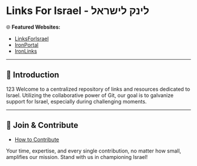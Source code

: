 # **Links For Israel - לינק לישראל**

🌐 **Featured Websites:**

- [LinksForIsrael](https://linksforisrael.com/)
- [IronPortal](https://iron-portal.io/)
- [IronLinks](https://iron-links.com)

---

## 📖 **Introduction**
123
Welcome to a centralized repository of links and resources dedicated to Israel. Utilizing the collaborative power of Git, our goal is to galvanize support for Israel, especially during challenging moments.

---

## 🤝 **Join & Contribute**

- [How to Contribute](/docs/contribute.md)

Your time, expertise, and every single contribution, no matter how small, amplifies our mission. Stand with us in championing Israel!
